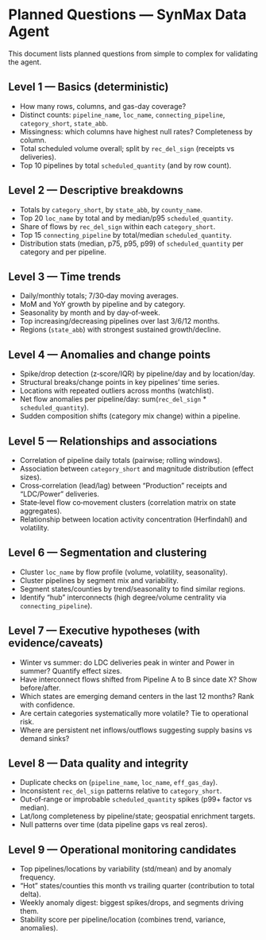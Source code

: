 # Planned Questions — SynMax Data Agent

This document lists planned questions from simple to complex for validating the agent.

## Level 1 — Basics (deterministic)
- How many rows, columns, and gas-day coverage?
- Distinct counts: `pipeline_name`, `loc_name`, `connecting_pipeline`, `category_short`, `state_abb`.
- Missingness: which columns have highest null rates? Completeness by column.
- Total scheduled volume overall; split by `rec_del_sign` (receipts vs deliveries).
- Top 10 pipelines by total `scheduled_quantity` (and by row count).

## Level 2 — Descriptive breakdowns
- Totals by `category_short`, by `state_abb`, by `county_name`.
- Top 20 `loc_name` by total and by median/p95 `scheduled_quantity`.
- Share of flows by `rec_del_sign` within each `category_short`.
- Top 15 `connecting_pipeline` by total/median `scheduled_quantity`.
- Distribution stats (median, p75, p95, p99) of `scheduled_quantity` per category and per pipeline.

## Level 3 — Time trends
- Daily/monthly totals; 7/30‑day moving averages.
- MoM and YoY growth by pipeline and by category.
- Seasonality by month and by day‑of‑week.
- Top increasing/decreasing pipelines over last 3/6/12 months.
- Regions (`state_abb`) with strongest sustained growth/decline.

## Level 4 — Anomalies and change points
- Spike/drop detection (z‑score/IQR) by pipeline/day and by location/day.
- Structural breaks/change points in key pipelines’ time series.
- Locations with repeated outliers across months (watchlist).
- Net flow anomalies per pipeline/day: sum(`rec_del_sign` * `scheduled_quantity`).
- Sudden composition shifts (category mix change) within a pipeline.

## Level 5 — Relationships and associations
- Correlation of pipeline daily totals (pairwise; rolling windows).
- Association between `category_short` and magnitude distribution (effect sizes).
- Cross‑correlation (lead/lag) between “Production” receipts and “LDC/Power” deliveries.
- State‑level flow co‑movement clusters (correlation matrix on state aggregates).
- Relationship between location activity concentration (Herfindahl) and volatility.

## Level 6 — Segmentation and clustering
- Cluster `loc_name` by flow profile (volume, volatility, seasonality).
- Cluster pipelines by segment mix and variability.
- Segment states/counties by trend/seasonality to find similar regions.
- Identify “hub” interconnects (high degree/volume centrality via `connecting_pipeline`).

## Level 7 — Executive hypotheses (with evidence/caveats)
- Winter vs summer: do LDC deliveries peak in winter and Power in summer? Quantify effect sizes.
- Have interconnect flows shifted from Pipeline A to B since date X? Show before/after.
- Which states are emerging demand centers in the last 12 months? Rank with confidence.
- Are certain categories systematically more volatile? Tie to operational risk.
- Where are persistent net inflows/outflows suggesting supply basins vs demand sinks?

## Level 8 — Data quality and integrity
- Duplicate checks on (`pipeline_name`, `loc_name`, `eff_gas_day`).
- Inconsistent `rec_del_sign` patterns relative to `category_short`.
- Out‑of‑range or improbable `scheduled_quantity` spikes (p99+ factor vs median).
- Lat/long completeness by pipeline/state; geospatial enrichment targets.
- Null patterns over time (data pipeline gaps vs real zeros).

## Level 9 — Operational monitoring candidates
- Top pipelines/locations by variability (std/mean) and by anomaly frequency.
- “Hot” states/counties this month vs trailing quarter (contribution to total delta).
- Weekly anomaly digest: biggest spikes/drops, and segments driving them.
- Stability score per pipeline/location (combines trend, variance, anomalies).
